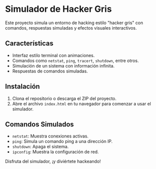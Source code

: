 # Simulador de Hacker Gris

Este proyecto simula un entorno de hacking estilo "hacker gris" con comandos, respuestas simuladas y efectos visuales interactivos.

## Características
- Interfaz estilo terminal con animaciones.
- Comandos como `netstat`, `ping`, `tracert`, `shutdown`, entre otros.
- Simulación de un sistema con información infinita.
- Respuestas de comandos simuladas.

## Instalación

1. Clona el repositorio o descarga el ZIP del proyecto.
2. Abre el archivo `index.html` en tu navegador para comenzar a usar el simulador.

## Comandos Simulados
- `netstat`: Muestra conexiones activas.
- `ping`: Simula un comando ping a una dirección IP.
- `shutdown`: Apaga el sistema.
- `ipconfig`: Muestra la configuración de red.

Disfruta del simulador, ¡y diviértete hackeando!
